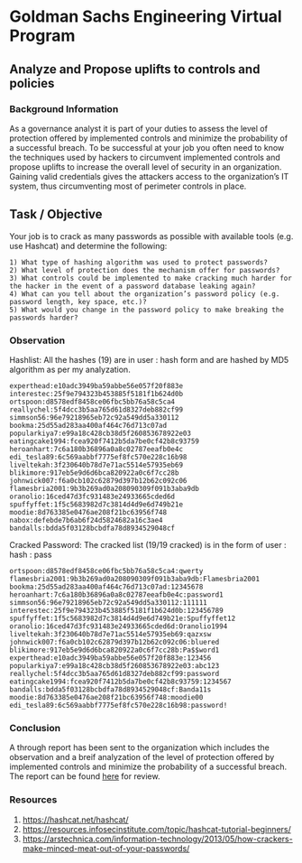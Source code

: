 # Goldman Sachs Engineering Virtual Program

## Analyze and Propose uplifts to controls and policies 

### Background Information

As a governance analyst it is part of your duties to assess the level of protection offered by implemented controls and minimize the probability of a successful breach. To be successful at your job you often need to know the techniques used by hackers to circumvent implemented controls and propose uplifts to increase the overall level of security in an organization. Gaining valid credentials gives the attackers access to the organization’s IT system, thus circumventing most of perimeter controls in place.

## Task / Objective

Your job is to crack as many passwords as possible with available tools (e.g. use Hashcat) and determine the following: 

```
1) What type of hashing algorithm was used to protect passwords?
2) What level of protection does the mechanism offer for passwords?
3) What controls could be implemented to make cracking much harder for the hacker in the event of a password database leaking again?
4) What can you tell about the organization’s password policy (e.g. password length, key space, etc.)?
5) What would you change in the password policy to make breaking the passwords harder?
```
### Observation

Hashlist: All the hashes (19) are in user : hash form and are hashed by MD5 algorithm as per my analyzation.
```
experthead:e10adc3949ba59abbe56e057f20f883e
interestec:25f9e794323b453885f5181f1b624d0b
ortspoon:d8578edf8458ce06fbc5bb76a58c5ca4
reallychel:5f4dcc3b5aa765d61d8327deb882cf99
simmson56:96e79218965eb72c92a549dd5a330112
bookma:25d55ad283aa400af464c76d713c07ad
popularkiya7:e99a18c428cb38d5f260853678922e03
eatingcake1994:fcea920f7412b5da7be0cf42b8c93759
heroanhart:7c6a180b36896a0a8c02787eeafb0e4c
edi_tesla89:6c569aabbf7775ef8fc570e228c16b98
liveltekah:3f230640b78d7e71ac5514e57935eb69
blikimore:917eb5e9d6d6bca820922a0c6f7cc28b
johnwick007:f6a0cb102c62879d397b12b62c092c06
flamesbria2001:9b3b269ad0a208090309f091b3aba9db
oranolio:16ced47d3fc931483e24933665cded6d
spuffyffet:1f5c5683982d7c3814d4d9e6d749b21e
moodie:8d763385e0476ae208f21bc63956f748
nabox:defebde7b6ab6f24d5824682a16c3ae4
bandalls:bdda5f03128bcbdfa78d8934529048cf
```

Cracked Password: The cracked list (19/19 cracked) is in the form of user : hash : pass 
```
ortspoon:d8578edf8458ce06fbc5bb76a58c5ca4:qwerty
flamesbria2001:9b3b269ad0a208090309f091b3aba9db:Flamesbria2001
bookma:25d55ad283aa400af464c76d713c07ad:12345678
heroanhart:7c6a180b36896a0a8c02787eeafb0e4c:password1
simmson56:96e79218965eb72c92a549dd5a330112:111111
interestec:25f9e794323b453885f5181f1b624d0b:123456789
spuffyffet:1f5c5683982d7c3814d4d9e6d749b21e:Spuffyffet12
oranolio:16ced47d3fc931483e24933665cded6d:Oranolio1994
liveltekah:3f230640b78d7e71ac5514e57935eb69:qazxsw
johnwick007:f6a0cb102c62879d397b12b62c092c06:bluered
blikimore:917eb5e9d6d6bca820922a0c6f7cc28b:Pa$$word1
experthead:e10adc3949ba59abbe56e057f20f883e:123456
popularkiya7:e99a18c428cb38d5f260853678922e03:abc123
reallychel:5f4dcc3b5aa765d61d8327deb882cf99:password
eatingcake1994:fcea920f7412b5da7be0cf42b8c93759:1234567
bandalls:bdda5f03128bcbdfa78d8934529048cf:Banda11s
moodie:8d763385e0476ae208f21bc63956f748:moodie00
edi_tesla89:6c569aabbf7775ef8fc570e228c16b98:password!
```

### Conclusion

A through report has been sent to the organization which includes the observation and a breif analyzation of the level of protection offered by implemented controls and minimize the probability of a successful breach. The report can be found [here](https://github.com/orv3/Goldman-Sachs-Engineering-Virtual-Program/blob/a378bd58b644f83ee3aaa17ff479c764748742bc/REPORT%20GOLDMANN%20SACHHS%20VIRTUAL%20PROGRAM.docx) for review. 

### Resources

1) https://hashcat.net/hashcat/
2) https://resources.infosecinstitute.com/topic/hashcat-tutorial-beginners/
3) https://arstechnica.com/information-technology/2013/05/how-crackers-make-minced-meat-out-of-your-passwords/
